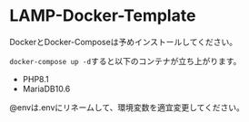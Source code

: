 # LAMP-Docker-Template
DockerとDocker-Composeは予めインストールしてください。

`docker-compose up -d`すると以下のコンテナが立ち上がります。
- PHP8.1
- MariaDB10.6

@envは.envにリネームして、環境変数を適宜変更してください。
